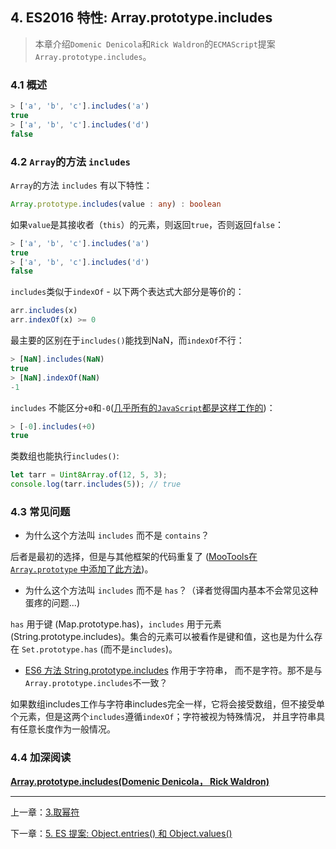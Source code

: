 ## 4. ES2016 特性: Array.prototype.includes

> 本章介绍`Domenic Denicola`和`Rick Waldron`的`ECMAScript`提案 `Array.prototype.includes`。 

### 4.1 概述

```js
> ['a', 'b', 'c'].includes('a')
true
> ['a', 'b', 'c'].includes('d')
false
```

### 4.2 `Array`的方法 `includes`

`Array`的方法 `includes` 有以下特性： 

```ts
Array.prototype.includes(value : any) : boolean
``` 

如果`value`是其接收者（`this`）的元素，则返回`true`，否则返回`false`： 

```js
> ['a', 'b', 'c'].includes('a')
true
> ['a', 'b', 'c'].includes('d')
false
```

`includes`类似于`indexOf` - 以下两个表达式大部分是等价的： 

```js
arr.includes(x)
arr.indexOf(x) >= 0
```

最主要的区别在于`includes()`能找到NaN，而`indexOf`不行： 

```js
> [NaN].includes(NaN)
true
> [NaN].indexOf(NaN)
-1
```

`includes` 不能区分`+0`和`-0`([几乎所有的`JavaScript`都是这样工作的](http://speakingjs.com/es5/ch11.html#two_zeros))： 

```js
> [-0].includes(+0)
true
```

类数组也能执行`includes()`: 

```js
let tarr = Uint8Array.of(12, 5, 3);
console.log(tarr.includes(5)); // true
```

### 4.3 常见问题 

* 为什么这个方法叫 `includes` 而不是 `contains`？ 

后者是最初的选择，但是与其他框架的代码重复了 ([MooTools在 `Array.prototype` 中添加了此方法](https://esdiscuss.org/topic/having-a-non-enumerable-array-prototype-contains-may-not-be-web-compatible))。 

* 为什么这个方法叫 `includes` 而不是 `has`？（译者觉得国内基本不会常见这种蛋疼的问题...) 

`has` 用于键 (Map.prototype.has)，`includes` 用于元素 (String.prototype.includes)。集合的元素可以被看作是键和值，这也是为什么存在 `Set.prototype.has` (而不是`includes`)。 

* [ES6 方法 String.prototype.includes](http://exploringjs.com/es6/ch_strings.html#_checking-for-containment-and-repeating-strings) 作用于字符串， 而不是字符。那不是与`Array.prototype.includes`不一致？ 


如果数组includes工作与字符串includes完全一样，它将会接受数组，但不接受单个元素，但是这两个`includes`遵循`indexOf`；字符被视为特殊情况， 并且字符串具有任意长度作为一般情况。

### 4.4 加深阅读

[**Array.prototype.includes(Domenic Denicola， Rick Waldron)**](https://github.com/tc39/Array.prototype.includes/) 

--- 

上一章：[3.取幂符](https://ecmascript-china.github.io/Exploring-ES2016-and-ES2017/3.取幂符)

下一章：[5. ES 提案: Object.entries() 和 Object.values()](https://ecmascript-china.github.io/Exploring-ES2016-and-ES2017/5.Object.entries()%20%E5%92%8C%20Object.values())
